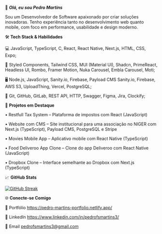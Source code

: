 👋 _**Olá, eu sou Pedro Martins**_ 

Sou um Desenvolvedor de Software apaixonado por criar soluções inovadoras. Tenho experiência tanto no desenvolvimento web quanto mobile, com foco em performance, usabilidade e design moderno.


🛠️ **Tech Stack & Habilidades**

💻 JavaScript, TypeScript, C, React, React Native, Next.js, HTML, CSS, Expo;

🧩 Styled Components, Tailwind CSS, MUI (Material UI), Shadcn, PrimeReact, Headless UI, Rombo, Framer Motion, Nuka Carousel, Embla Carousel, Moti;

🖥️ Node.js, JavaScript, Sanity.io, Firebase, Payload CMS  Sanity.io, Firebase, AWS S3, UploadThing, Vercel, PostgreSQL;

🔧 Git, GitHub, GitLab, REST API, HTTP, Swagger, Figma, Jira, Clockify;


🚀 **Projetos em Destaque**

• Restfull Tax System – Plataforma de impostos com React (JavaScript)

• Website com CMS – Site institucional para uma associação no NIGER com Next.js (TypeScript), Payload CMS, PostgreSQL e Stripe

• Movies Mobile App – Aplicativo mobile com React Native (TypeScript)

• Food Deliveroo App Clone – Clone do app Deliveroo com React Native (JavaScript)

• Dropbox Clone – Interface semelhante ao Dropbox com Next.js (TypeScript)


📈 **GitHub Stats**

[![GitHub Streak](https://streak-stats.demolab.com?user=pedrofsmartins3&hide_border=true&border_radius=5)](https://git.io/streak-stats)


🌐 **Conecte-se Comigo**

💼 Portfólio https://pedro-martins-portfolio.netlify.app/

💼 LinkedIn https://www.linkedin.com/in/pedrofsmartins3/

📩 Email pedrofsmartins3@gmail.com

